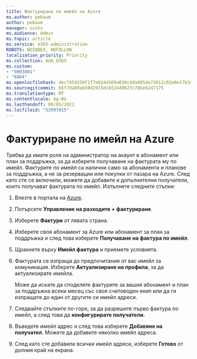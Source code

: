 ```yaml
---
title: Фактуриране по имейл на Azure
ms.author: pebaum
author: pebaum
manager: scotv
ms.audience: Admin
ms.topic: article
ms.service: o365-administration
ROBOTS: NOINDEX, NOFOLLOW
localization_priority: Priority
ms.collection: Adm_O365
ms.custom:
- "9003801"
- "6864"
ms.openlocfilehash: dec7454258f1f7e0244569a036cdda805da72012c02e0e17b3c1d192f0a2639e
ms.sourcegitcommit: b5f7da89a650d2915dc652449623c78be6247175
ms.translationtype: MT
ms.contentlocale: bg-BG
ms.lasthandoff: 08/05/2021
ms.locfileid: "53997015"
---
```

# <a name="azure-email-invoicing"></a>Фактуриране по имейл на Azure

Трябва да имате роля на администратор на акаунт в абонамент или план за поддръжка, за да изберете получаване на фактурата му по имейл. Фактурите по имейл са налични само за абонаменти и планове за поддръжка, а не за резервации или покупки от пазара на Azure. След като сте се включили, можете да добавите и допълнителни получатели, които получават фактурата по имейл. Изпълнете следните стъпки:

1. Влезте в портала на [Azure](https://portal.azure.com/).
2. Потърсете **Управление на разходите + фактуриране**.
3. Изберете **Фактури** от лявата страна.
4. Изберете своя абонамент за Azure или абонамент за план за поддръжка и след това изберете **Получаване на фактура по имейл**.
5. Щракнете върху **Имейл фактура** и приемете условията.
6. Фактурата се изпраща до предпочитания от вас имейл за комуникация. Изберете **Актуализиране на профила**, за да актуализирате имейла.  

    Може да искате да споделяте фактурите за вашия абонамент и план за поддръжка всеки месец със своя счетоводен екип или да ги изпращате до един от другите си имейл адреси.  

7. Следвайте стъпките по-горе, за да разрешите първо фактура по имейл, а след това да **конфигурирате получатели.**
8. Въведете имейл адрес и след това изберете **Добавяне на получател**. Можете да добавите няколко имейл адреса.
9. След като сте добавили всички имейл адреси, изберете **Готово** от долния край на екрана.
